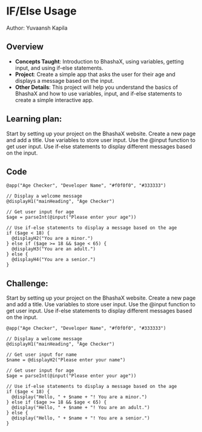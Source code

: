 # IF/Else Usage
Author: Yuvaansh Kapila
## Overview
* **Concepts Taught**: Introduction to BhashaX, using variables, getting input, and using if-else statements.
* **Project**: Create a simple app that asks the user for their age and displays a message based on the input.
* **Other Details**: This project will help you understand the basics of BhashaX and how to use variables, input, and if-else statements to create a simple interactive app.

## Learning plan:
Start by setting up your project on the BhashaX website.
Create a new page and add a title.
Use variables to store user input.
Use the @input function to get user input.
Use if-else statements to display different messages based on the input.
## Code
```
@app("Age Checker", "Developer Name", "#f0f0f0", "#333333")

// Display a welcome message
@displayH1("mainHeading", "Age Checker")

// Get user input for age
$age = parseInt(@input("Please enter your age"))

// Use if-else statements to display a message based on the age
if ($age < 18) {
  @displayH2("You are a minor.")
} else if ($age >= 18 && $age < 65) {
  @displayH3("You are an adult.")
} else {
  @displayH4("You are a senior.")
}
```

## Challenge:
Start by setting up your project on the BhashaX website.
Create a new page and add a title.
Use variables to store user input.
Use the @input function to get user input.
Use if-else statements to display different messages based on the input.
```
@app("Age Checker", "Developer Name", "#f0f0f0", "#333333")

// Display a welcome message
@displayH1("mainHeading", "Age Checker")

// Get user input for name
$name = @displayH2("Please enter your name")

// Get user input for age
$age = parseInt(@input("Please enter your age"))

// Use if-else statements to display a message based on the age
if ($age < 18) {
  @display("Hello, " + $name + "! You are a minor.")
} else if ($age >= 18 && $age < 65) {
  @display("Hello, " + $name + "! You are an adult.")
} else {
  @display("Hello, " + $name + "! You are a senior.")
}
```
